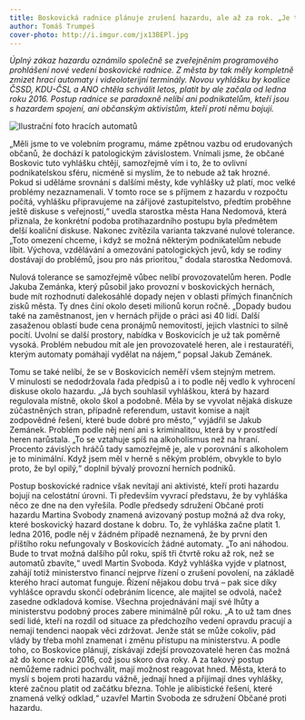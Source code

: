 ```yaml
---
title: Boskovická radnice plánuje zrušení hazardu, ale až za rok. „Je to alibistické,“ říká protihazardní aktivista
author: Tomáš Trumpeš
cover-photo: http://i.imgur.com/jx13BEPl.jpg
---
```


*Úplný zákaz hazardu oznámilo společně se zveřejněním programového prohlášení nové vedení boskovické radnice. Z města by tak měly kompletně zmizet hrací automaty i videoloterijní terminály. Novou vyhlášku by koalice ČSSD, KDU-ČSL a ANO chtěla schválit letos, platit by ale začala od ledna roku 2016. Postup radnice se paradoxně nelíbí ani podnikatelům, kteří jsou s hazardem spojení, ani občanským aktivistům, kteří proti němu bojují.*

<img src="http://i.imgur.com/jx13BEP.jpg" class="img-responsive" alt="Ilustrační foto hracích automatů">

„Měli jsme to ve volebním programu, máme zpětnou vazbu od erudovaných občanů, že dochází k patologickým závislostem. Vnímali jsme, že občané Boskovic tuto vyhlášku chtějí, samozřejmě vím i to, že to ovlivní podnikatelskou sféru, nicméně si myslím, že to nebude až tak hrozné. Pokud si uděláme srovnání s dalšími městy, kde vyhlášky už platí, moc velké problémy nezaznamenali. V tomto roce se s příjmem z hazardu v rozpočtu počítá, vyhlášku připravujeme na zářijové zastupitelstvo, předtím proběhne ještě diskuse s veřejností,“ uvedla starostka města Hana Nedomová, která přiznala, že konkrétní podoba protihazardního postupu byla předmětem delší koaliční diskuse. Nakonec zvítězila varianta takzvané nulové tolerance. „Toto omezení chceme, i když se možná některým podnikatelům nebude líbit. Výchova, vzdělávání a omezování patologických jevů, kdy se rodiny dostávají do problémů, jsou pro nás prioritou,“ dodala starostka Nedomová.

Nulová tolerance se samozřejmě vůbec nelíbí provozovatelům heren. Podle Jakuba Zemánka, který působil jako provozní v boskovických hernách, bude mít rozhodnutí dalekosáhlé dopady nejen v oblasti přímých finančních zisků města. Ty dnes činí okolo deseti milionů korun ročně. „Dopady budou také na zaměstnanost, jen v hernách přijde o práci asi 40 lidí. Další zasaženou oblastí bude cena pronájmů nemovitostí, jejich vlastníci to silně pocítí. Uvolní se další prostory, nabídka v Boskovicích je už tak poměrně vysoká. Problém nebudou mít ale jen provozovatelé heren, ale i restauratéři, kterým automaty pomáhají vydělat na nájem,“ popsal Jakub Zemánek.

Tomu se také nelíbí, že se v Boskovicích neměří všem stejným metrem. V minulosti se nedodržovala řada předpisů a i to podle něj vedlo k vyhrocení diskuse okolo hazardu. „Já bych souhlasil vyhláškou, která by hazard regulovala místně, okolo škol a podobně. Měla by se vyvolat nějaká diskuze zúčastněných stran, případně referendum, ustavit komise a najít zodpovědné řešení, které bude dobré pro město,“ vyjádřil se Jakub Zemánek. Problém podle něj není ani s kriminalitou, která by v prostředí heren narůstala. „To se vztahuje spíš na alkoholismus než na hraní. Procento závislých hráčů tady samozřejmě je, ale v porovnání s alkoholem je to minimální. Když jsem měl v herně s někým problém, obvykle to bylo proto, že byl opilý,“ doplnil bývalý provozní herních podniků.

Postup boskovické radnice však nevítají ani aktivisté, kteří proti hazardu bojují na celostátní úrovni. Ti především vyvrací představu, že by vyhláška něco ze dne na den vyřešila. Podle předsedy sdružení Občané proti hazardu Martina Svobody znamená avizovaný postup možná až dva roky, které boskovický hazard dostane k dobru. To, že vyhláška začne platit 1. ledna 2016, podle něj v žádném případě neznamená, že by první den příštího roku nefungovaly v Boskovicích žádné automaty. „To ani náhodou. Bude to trvat možná dalšího půl roku, spíš tři čtvrtě roku až rok, než se automatů zbavíte,“ uvedl Martin Svoboda. Když vyhláška vyjde v platnost, zahájí totiž ministerstvo financí nejprve řízení o zrušení povolení, na základě kterého hrací automat funguje. Řízení nějakou dobu trvá – pak sice díky vyhlášce opravdu skončí odebráním licence, ale majitel se odvolá, načež zasedne odkladová komise. Všechna projednávání mají své lhůty a ministerstvu podobný proces zabere minimálně půl roku. „A to už tam dnes sedí lidé, kteří na rozdíl od situace za předchozího vedení opravdu pracují a nemají tendenci naopak věci zdržovat. Jenže stát se může cokoliv, pád vlády by třeba mohl znamenat i změnu přístupu na ministerstvu. A podle toho, co Boskovice plánují, získávají zdejší provozovatelé heren čas možná až do konce roku 2016, což jsou skoro dva roky. A za takový postup nemůžeme radnici pochválit, mají možnost reagovat hned. Města, která to myslí s bojem proti hazardu vážně, jednají hned a přijímají dnes vyhlášky, které začnou platit od začátku března. Tohle je alibistické řešení, které znamená velký odklad,“ uzavřel Martin Svoboda ze sdružení Občané proti hazardu.
